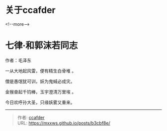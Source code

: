 # 关于ccafder


&lt;!--more--&gt;

# 七律·和郭沫若同志

作者：毛泽东

一从大地起风雷，便有精生白骨堆 。

僧是愚氓犹可训，妖为鬼蜮必成灾。

金猴奋起千钧棒，玉宇澄清万里埃 。

今日欢呼孙大圣，只缘妖雾又重来。




---

> 作者: [ccafder](https://mxxws.github.io/)  
> URL: https://mxxws.github.io/posts/b3cbf8e/  

